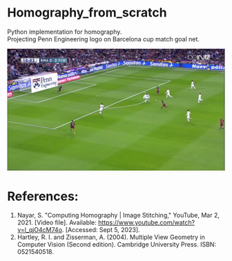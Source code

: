 # Homography_from_scratch

Python implementation for homography.\
Projecting Penn Engineering logo on Barcelona cup match goal net.

![alt text](https://github.com/vbwanere/homography-from-scratch/blob/main/results/frame_0.png)

# References:
1. Nayar, S. "Computing Homography | Image Stitching," YouTube, Mar 2, 2021. [Video file]. Available: https://www.youtube.com/watch?v=l_qjO4cM74o. [Accessed: Sept 5, 2023].
2. Hartley, R. I. and Zisserman, A. (2004). Multiple View Geometry in Computer Vision (Second edition). Cambridge University Press. ISBN: 0521540518.
